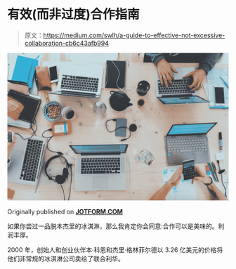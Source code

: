 # 有效(而非过度)合作指南

> 原文：<https://medium.com/swlh/a-guide-to-effective-not-excessive-collaboration-cb6c43afb994>

![](img/08fe5884e70410b19229bf2677e0c33b.png)

Originally published on [**JOTFORM.COM**](https://www.jotform.com/blog/effective-collaboration/)

如果你尝过一品脱本杰里的冰淇淋，那么我肯定你会同意:合作可以是美味的。利润丰厚。

2000 年，创始人和创业伙伴本·科恩和杰里·格林菲尔德以 3.26 亿美元的价格将他们非常规的冰淇淋公司卖给了联合利华。